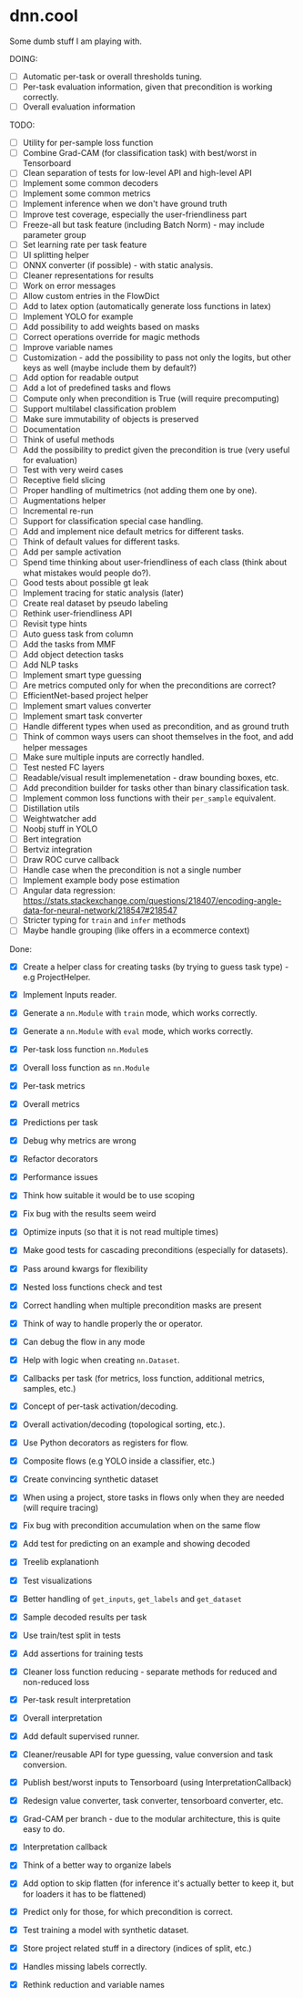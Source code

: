 # dnn.cool

Some dumb stuff I am playing with.

DOING:

- [ ] Automatic per-task or overall thresholds tuning.
- [ ] Per-task evaluation information, given that precondition is working correctly.
- [ ] Overall evaluation information

TODO:

- [ ] Utility for per-sample loss function
- [ ] Combine Grad-CAM (for classification task) with best/worst in Tensorboard
- [ ] Clean separation of tests for low-level API and high-level API
- [ ] Implement some common decoders
- [ ] Implement some common metrics
- [ ] Implement inference when we don't have ground truth
- [ ] Improve test coverage, especially the user-friendliness part
- [ ] Freeze-all but task feature (including Batch Norm) - may include parameter group
- [ ] Set learning rate per task feature
- [ ] UI splitting helper
- [ ] ONNX converter (if possible) - with static analysis.
- [ ] Cleaner representations for results
- [ ] Work on error messages
- [ ] Allow custom entries in the FlowDict
- [ ] Add to latex option (automatically generate loss functions in latex)
- [ ] Implement YOLO for example
- [ ] Add possibility to add weights based on masks
- [ ] Correct operations override for magic methods
- [ ] Improve variable names
- [ ] Customization - add the possibility to pass not only the logits, but other keys as well (maybe include them by default?)
- [ ] Add option for readable output
- [ ] Add a lot of predefined tasks and flows
- [ ] Compute only when precondition is True (will require precomputing)
- [ ] Support multilabel classification problem
- [ ] Make sure immutability of objects is preserved
- [ ] Documentation
- [ ] Think of useful methods
- [ ] Add the possibility to predict given the precondition is true (very useful for evaluation)
- [ ] Test with very weird cases
- [ ] Receptive field slicing
- [ ] Proper handling of multimetrics (not adding them one by one).
- [ ] Augmentations helper
- [ ] Incremental re-run
- [ ] Support for classification special case handling.
- [ ] Add and implement nice default metrics for different tasks.
- [ ] Think of default values for different tasks.
- [ ] Add per sample activation
- [ ] Spend time thinking about user-friendliness of each class (think about what mistakes would people do?).
- [ ] Good tests about possible gt leak
- [ ] Implement tracing for static analysis (later)
- [ ] Create real dataset by pseudo labeling
- [ ] Rethink user-friendliness API
- [ ] Revisit type hints
- [ ] Auto guess task from column
- [ ] Add the tasks from MMF
- [ ] Add object detection tasks
- [ ] Add NLP tasks
- [ ] Implement smart type guessing
- [ ] Are metrics computed only for when the preconditions are correct?
- [ ] EfficientNet-based project helper
- [ ] Implement smart values converter
- [ ] Implement smart task converter
- [ ] Handle different types when used as precondition, and as ground truth
- [ ] Think of common ways users can shoot themselves in the foot, and add helper messages
- [ ] Make sure multiple inputs are correctly handled.
- [ ] Test nested FC layers
- [ ] Readable/visual result implemenetation - draw bounding boxes, etc.
- [ ] Add precondition builder for tasks other than binary classification task.
- [ ] Implement common loss functions with their `per_sample` equivalent.
- [ ] Distillation utils
- [ ] Weightwatcher add
- [ ] Noobj stuff in YOLO
- [ ] Bert integration
- [ ] Bertviz integration
- [ ] Draw ROC curve callback
- [ ] Handle case when the precondition is not a single number
- [ ] Implement example body pose estimation
- [ ] Angular data regression: https://stats.stackexchange.com/questions/218407/encoding-angle-data-for-neural-network/218547#218547
- [ ] Stricter typing for `train` and `infer` methods
- [ ] Maybe handle grouping (like offers in a ecommerce context)

Done: 

- [x] Create a helper class for creating tasks (by trying to guess task type) - e.g ProjectHelper.
- [x] Implement Inputs reader.
- [x] Generate a `nn.Module` with `train` mode, which works correctly.
- [x] Generate a `nn.Module` with `eval` mode, which works correctly.
- [x] Per-task loss function `nn.Module`s
- [x] Overall loss function as `nn.Module`
- [x] Per-task metrics
- [x] Overall metrics
- [x] Predictions per task
- [x] Debug why metrics are wrong
- [x] Refactor decorators
- [x] Performance issues
- [x] Think how suitable it would be to use scoping
- [x] Fix bug with the results seem weird
- [x] Optimize inputs (so that it is not read multiple times)
- [x] Make good tests for cascading preconditions (especially for datasets).
- [x] Pass around kwargs for flexibility
- [x] Nested loss functions check and test
- [x] Correct handling when multiple precondition masks are present
- [x] Think of way to handle properly the or operator.
- [x] Can debug the flow in any mode
- [x] Help with logic when creating `nn.Dataset`.
- [x] Callbacks per task (for metrics, loss function, additional metrics, samples, etc.)
- [x] Concept of per-task activation/decoding.
- [x] Overall activation/decoding (topological sorting, etc.).
- [x] Use Python decorators as registers for flow.
- [x] Composite flows (e.g YOLO inside a classifier, etc.)
- [x] Create convincing synthetic dataset
- [x] When using a project, store tasks in flows only when they are needed (will require tracing)
- [x] Fix bug with precondition accumulation when on the same flow
- [x] Add test for predicting on an example and showing decoded
- [x] Treelib explanationh
- [x] Test visualizations
- [x] Better handling of `get_inputs`, `get_labels` and `get_dataset`
- [x] Sample decoded results per task
- [x] Use train/test split in tests
- [x] Add assertions for training tests
- [x] Cleaner loss function reducing - separate methods for reduced and non-reduced loss
- [x] Per-task result interpretation
- [x] Overall interpretation
- [x] Add default supervised runner.
- [x] Cleaner/reusable API for type guessing, value conversion and task conversion.
- [x] Publish best/worst inputs to Tensorboard (using InterpretationCallback)
- [x] Redesign value converter, task converter, tensorboard converter, etc.
- [x] Grad-CAM per branch - due to the modular architecture, this is quite easy to do.
- [x] Interpretation callback
- [x] Think of a better way to organize labels
- [x] Add option to skip flatten (for inference it's actually better to keep it, but for loaders it has to be flattened)
- [x] Predict only for those, for which precondition is correct.
- [x] Test training a model with synthetic dataset.
- [x] Store project related stuff in a directory (indices of split, etc.)
- [x] Handles missing labels correctly.
- [x] Rethink reduction and variable names

